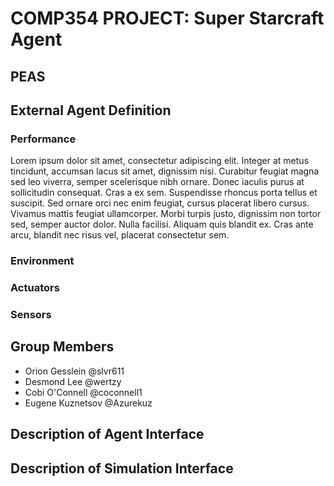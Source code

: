 # **COMP354 PROJECT:** Super Starcraft Agent
## PEAS

## External Agent Definition

### Performance
  Lorem ipsum dolor sit amet, consectetur adipiscing elit. Integer at metus tincidunt, accumsan lacus sit amet, dignissim nisi. Curabitur feugiat magna sed leo viverra, semper scelerisque nibh ornare. Donec iaculis purus at sollicitudin consequat. Cras a ex sem. Suspendisse rhoncus porta tellus et suscipit. Sed ornare orci nec enim feugiat, cursus placerat libero cursus. Vivamus mattis feugiat ullamcorper. Morbi turpis justo, dignissim non tortor sed, semper auctor dolor. Nulla facilisi. Aliquam quis blandit ex. Cras ante arcu, blandit nec risus vel, placerat consectetur sem. 
### Environment

### Actuators

### Sensors

## Group Members
- Orion Gesslein @slvr611
- Desmond Lee @wertzy
- Cobi O'Connell @coconnell1 
- Eugene Kuznetsov @Azurekuz

## Description of Agent Interface

## Description of Simulation Interface
